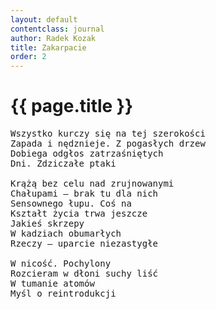 ```yaml
---
layout: default
contentclass: journal
author: Radek Kozak
title: Zakarpacie
order: 2
---
```


<h1 class="poem-title">{{ page.title }}</h1>

<pre class="poem">
Wszystko kurczy się na tej szerokości
Zapada i nędznieje. Z pogasłych drzew
Dobiega odgłos zatrzaśniętych
Dni. Zdziczałe ptaki

Krążą bez celu nad zrujnowanymi
Chałupami — brak tu dla nich
Sensownego łupu. Coś na
Kształt życia trwa jeszcze
Jakieś skrzepy
W kadziach obumarłych
Rzeczy — uparcie niezastygłe

W nicość. Pochylony
Rozcieram w dłoni suchy liść
W tumanie atomów
Myśl o reintrodukcji
</pre>
